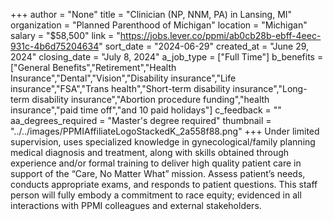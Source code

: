 +++
author = "None"
title = "Clinician (NP, NNM, PA) in Lansing, MI"
organization = "Planned Parenthood of Michigan"
location = "Michigan"
salary = "$58,500"
link = "https://jobs.lever.co/ppmi/ab0cb28b-ebff-4eec-931c-4b6d75204634"
sort_date = "2024-06-29"
created_at = "June 29, 2024"
closing_date = "July 8, 2024"
a_job_type = ["Full Time"]
b_benefits = ["General Benefits","Retirement","Health Insurance","Dental","Vision","Disability insurance","Life insurance","FSA","Trans health","Short-term disability insurance","Long-term disability insurance","Abortion procedure funding","health insurance","paid time off","and 10 paid holidays"]
c_feedback = ""
aa_degrees_required = "Master's degree required"
thumbnail = "../../images/PPMIAffiliateLogoStackedK_2a558f88.png"
+++
Under limited supervision, uses specialized knowledge in gynecological/family planning medical diagnosis and treatment, along with skills obtained through experience and/or formal training to deliver high quality patient care in support of the “Care, No Matter What” mission. Assess patient’s needs, conducts appropriate exams, and responds to patient questions. This staff person will fully embody a commitment to race equity; evidenced in all interactions with PPMI colleagues and external stakeholders.